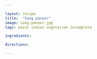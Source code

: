 ```yaml
---

layout: recipe
title:  "Saag paneer"
image: saag-paneer.jpg
tags: mains indian vegetarian incomplete

ingredients:

directions:

---
```

